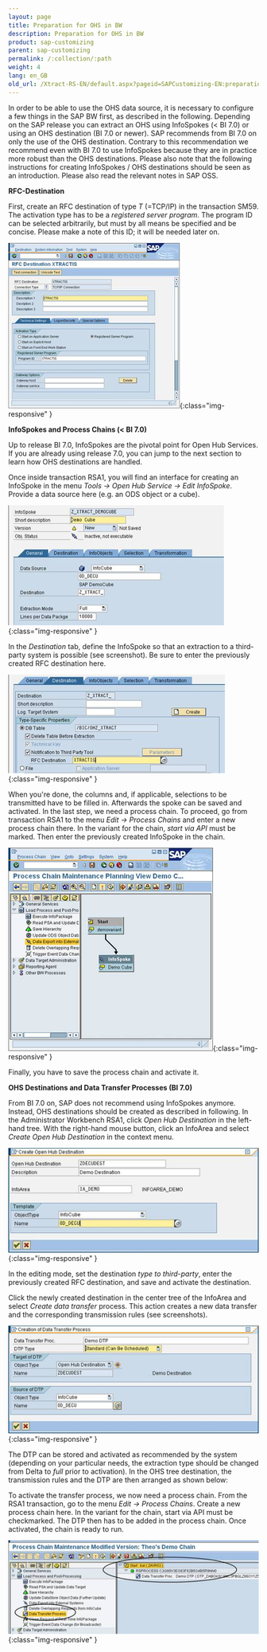 ```yaml
---
layout: page
title: Preparation for OHS in BW
description: Preparation for OHS in BW
product: sap-customizing
parent: sap-customizing
permalink: /:collection/:path
weight: 4
lang: en_GB
old_url: /Xtract-RS-EN/default.aspx?pageid=SAPCustomizing-EN:preparation-for-ohs-in-bw
---
```


In order to be able to use the OHS data source, it is necessary to configure a few things in the SAP BW first, as described in the following.
Depending on the SAP release you can extract an OHS using InfoSpokes (< BI 7.0) or using an OHS destination (BI 7.0 or newer). SAP recommends from BI 7.0 on only the use of the OHS destination. Contrary to this recommendation we recommend even with BI 7.0 to use InfoSpokes because they are in practice more robust than the OHS destinations.
Please also note that the following instructions for creating InfoSpokes / OHS destinations should be seen as an introduction. Please also read the relevant notes in SAP OSS.

**RFC-Destination**

First, create an RFC destination of type *T* (=TCP/IP) in the transaction SM59. The activation type has to be a *registered server program*. The program ID can be selected arbitrarily, but must by all means be specified and be concise. Please make a note of this ID; it will be needed later on.

![OHS-BW-01](/img/content/OHS-BW-01.png){:class="img-responsive" } 

**InfoSpokes and Process Chains (< BI 7.0)**

Up to release BI 7.0, InfoSpokes are the pivotal point for Open Hub Services. If you are already using release 7.0, you can jump to the next section to learn how OHS destinations are handled.

Once inside transaction RSA1, you will find an interface for creating an InfoSpoke in the menu *Tools -> Open Hub Service -> Edit InfoSpoke*. Provide a data source here (e.g. an ODS object or a cube).

![OHS-BW-02](/img/content/OHS-BW-02.png){:class="img-responsive" }


In the *Destination* tab, define the InfoSpoke so that an extraction to a third-party system is possible (see screenshot). Be sure to enter the previously created RFC destination here.

![OHS-BW-03](/img/content/OHS-BW-03.png){:class="img-responsive" }


When you're done, the columns and, if applicable, selections to be transmitted have to be filled in. Afterwards the spoke can be saved and activated.
In the last step, we need a process chain. To proceed, go from transaction RSA1 to the menu *Edit -> Process Chains* and enter a new process chain there. In the variant for the chain, *start via API* must be marked. Then enter the previously created InfoSpoke in the chain. 

![OHS-BW-04](/img/content/OHS-BW-04.png){:class="img-responsive" }


Finally, you have to save the process chain and activate it.

**OHS Destinations and Data Transfer Processes (BI 7.0)**

From BI 7.0 on, SAP does not recommend using InfoSpokes anymore. Instead, OHS destinations should be created as described in following.
In the Administrator Workbench RSA1, click *Open Hub Destination* in the left-hand tree. With the right-hand mouse button, click an InfoArea and select *Create Open Hub Destination* in the context menu.

![OHS-BW-05](/img/content/OHS-BW-05.png){:class="img-responsive" }


In the editing mode, set the destination *type to third-party*, enter the previously created RFC destination, and save and activate the destination.


Click the newly created destination in the center tree of the InfoArea and select *Create data transfer* process. This action creates a new data transfer and the corresponding transmission rules (see screenshots).


![OHS-BW-07](/img/content/OHS-BW-07.png){:class="img-responsive" }


The DTP can be stored and activated as recommended by the system (depending on your particular needs, the extraction type should be changed from Delta to *full* prior to activation). In the OHS tree destination, the transmission rules and the DTP are then arranged as shown below:


To activate the transfer process, we now need a process chain. From the RSA1 transaction, go to the menu *Edit -> Process Chains*. Create a new process chain here. In the variant for the chain, start via API must be checkmarked. The DTP then has to be added in the process chain. Once activated, the chain is ready to run.


![OHS-BW-09](/img/content/OHS-BW-09.png){:class="img-responsive" }